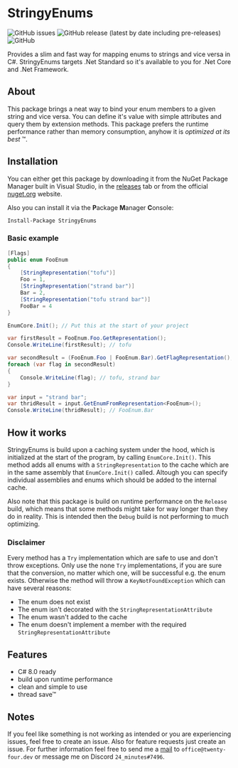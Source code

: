# StringyEnums

<img alt="GitHub issues" src="https://img.shields.io/github/issues-raw/TwentyFourMinutes/StringyEnums?style=flat-square"> <img alt="GitHub release (latest by date including pre-releases)" src="https://img.shields.io/github/v/release/TwentyFourMinutes/StringyEnums?include_prereleases&style=flat-square"> ![GitHub](https://img.shields.io/github/license/TwentyFourMinutes/StringyEnums?style=flat-square)

Provides a slim and fast way for mapping enums to strings and vice versa in C#. StringyEnums targets .Net Standard so it's available to you for .Net Core and .Net Framework.

## About

This package brings a neat way to bind your enum members to a given string and vice versa. You can define it's value with simple attributes and query them by extension methods. This package prefers the runtime performance rather than memory consumption, anyhow it is _optimized at its best_ ™. 

## Installation

You can either get this package by downloading it from the NuGet Package Manager built in Visual Studio, in the [releases](https://github.com/TwentyFourMinutes/StringyEnums/releases) tab or from the official [nuget.org](https://www.nuget.org/packages/StringyEnums) website. 

Also you can install it via the **P**ackage **M**anager **C**onsole:

```
Install-Package StringyEnums
```

### Basic example

```c#
[Flags]
public enum FooEnum
{
    [StringRepresentation("tofu")]
    Foo = 1,
    [StringRepresentation("strand bar")]
    Bar = 2,
    [StringRepresentation("tofu strand bar")]
    FooBar = 4
}

EnumCore.Init(); // Put this at the start of your project

var firstResult = FooEnum.Foo.GetRepresentation();
Console.WriteLine(firstResult); // tofu

var secondResult = (FooEnum.Foo | FooEnum.Bar).GetFlagRepresentation();
foreach (var flag in secondResult)
{
    Console.WriteLine(flag); // tofu, strand bar
}

var input = "strand bar";
var thridResult = input.GetEnumFromRepresentation<FooEnum>();
Console.WriteLine(thridResult); // FooEnum.Bar
```

## How it works

StringyEnums is build upon a caching system under the hood, which is initialized at the start of the program, by calling `EnumCore.Init()`. This method adds all enums with a `StringRepresentation` to the cache which are in the same assembly that `EnumCore.Init()` called. Altough you can specify individual assemblies and enums which should be added to the internal cache.

Also note that this package is build on runtime performance on the `Release` build, which means that some methods might take for way longer than they do in reality. This is intended then the `Debug` build is not performing to much optimizing.

### Disclaimer

Every method has a `Try` implementation which are safe to use and don't throw exceptions. Only use the none `Try` implementations, if you are sure that the conversion, no matter which one, will be successful e.g. the enum exists. 
Otherwise the method will throw a `KeyNotFoundException` which can have several reasons:

- The enum does not exist
- The enum isn't decorated with the `StringRepresentationAttribute`
- The enum wasn't added to the cache
- The enum doesn't implement a member with the required `StringRepresentationAttribute`

## Features

- C# 8.0 ready
- build upon runtime performance
- clean and simple to use
- thread save™

## Notes

If you feel like something is not working as intended or you are experiencing issues, feel free to create an issue. Also for feature requests just create an issue. For further information feel free to send me a [mail](mailto:office@twenty-four.dev) to `office@twenty-four.dev` or message me on Discord `24_minutes#7496`.






